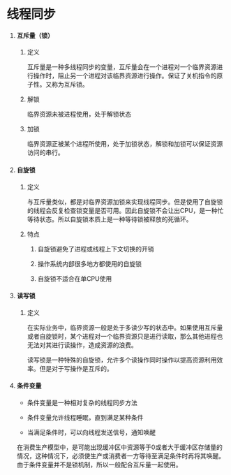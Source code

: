 # 线程同步

1. #### 互斥量（锁）
   
   1. 定义
      
      互斥量是一种多线程同步的变量，互斥量会在一个进程对一个临界资源进行操作时，阻止另一个进程对该临界资源进行操作。保证了关机指令的原子性。又称为互斥锁。
   
   2. 解锁
      
      临界资源未被进程使用，处于解锁状态
   
   3. 加锁
      
      临界资源正被某个进程所使用，处于加锁状态，解锁和加锁可以保证资源访问的串行。

2. #### 自旋锁
   
   1. 定义
      
      与互斥量类似，都是对临界资源加锁来实现线程同步。但是使用了自旋锁的线程会反复检查锁变量是否可用。因此自旋锁不会让出CPU，是一种忙等待状态。所以自旋锁本质上是一种等待锁被释放的死循环。
   
   2. 特点
      
      1. 自旋锁避免了进程或线程上下文切换的开销
      
      2. 操作系统内部很多地方都使用的自旋锁
      
      3. 自旋锁不适合在单CPU使用

3. #### 读写锁
   
   1. 定义
      
      在实际业务中，临界资源一般是处于多读少写的状态中。如果使用互斥量或者自旋锁时，某个进程对一个临界资源只是进行读取，那么其他进程也无法对其进行读操作，造成资源的浪费。
      
      读写锁是一种特殊的自旋锁，允许多个读操作同时操作以提高资源利用效率。但是对于写操作是互斥的。

4. #### 条件变量
   
   - 条件变量是一种相对复杂的线程同步方法
   
   - 条件变量允许线程睡眠，直到满足某种条件
   
   - 当满足条件时，可以向线程发送信号，通知唤醒
   
   在消费生产模型中，是可能出现缓冲区中资源等于0或者大于缓冲区存储量的情况，这种情况下，必须使生产或消费者一方等待至满足条件时再将其唤醒。由于条件变量并不是锁机制，所以一般配合互斥量一起使用。
